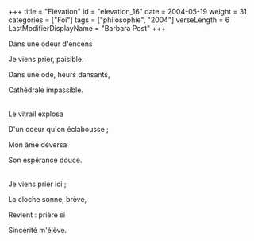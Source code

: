+++
title = "Elévation"
id = "elevation_16"
date = 2004-05-19
weight = 31
categories = ["Foi"]
tags = ["philosophie", "2004"]
verseLength = 6
LastModifierDisplayName = "Barbara Post"
+++

Dans une odeur d'encens

Je viens prier, paisible.

Dans une ode, heurs dansants,

Cathédrale impassible.

 \
Le vitrail explosa

D'un coeur qu'on éclabousse ;

Mon âme déversa

Son espérance douce.

 \
Je viens prier ici ;

La cloche sonne, brève,

Revient : prière si

Sincérité m'élève.
